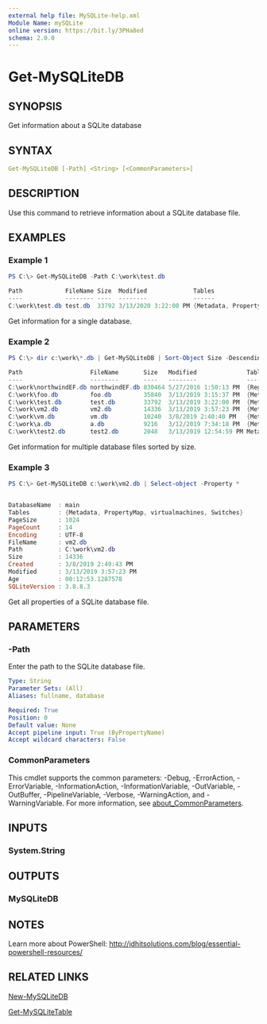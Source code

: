 ```yaml
---
external help file: MySQLite-help.xml
Module Name: mySQLite
online version: https://bit.ly/3PHa8ed
schema: 2.0.0
---
```


# Get-MySQLiteDB

## SYNOPSIS

Get information about a SQLite database

## SYNTAX

```yaml
Get-MySQLiteDB [-Path] <String> [<CommonParameters>]
```

## DESCRIPTION

Use this command to retrieve information about a SQLite database file.

## EXAMPLES

### Example 1

```powershell
PS C:\> Get-MySQLiteDB -Path C:\work\test.db

Path            FileName Size  Modified             Tables
----            -------- ----  --------             ------
C:\work\test.db test.db  33792 3/13/2020 3:22:00 PM {Metadata, PropertyMap, Domain, Data...}
```

Get information for a single database.

### Example 2

```powershell
PS C:\> dir c:\work\*.db | Get-MySQLiteDB | Sort-Object Size -Descending

Path                   FileName       Size   Modified              Tables
----                   --------       ----   --------              ------
C:\work\northwindEF.db northwindEF.db 830464 5/27/2016 1:50:13 PM  {Regions, PreviousEmployees, Employees, sqlite_se...
C:\work\foo.db         foo.db         35840  3/13/2019 3:15:37 PM  {Metadata, PropertyMap, process, propertymap_mySe...
C:\work\test.db        test.db        33792  3/13/2019 3:22:00 PM  {Metadata, PropertyMap, Domain, Data...}
C:\work\vm2.db         vm2.db         14336  3/13/2019 3:57:23 PM  {Metadata, PropertyMap, virtualmachines, Switches}
C:\work\vm.db          vm.db          10240  3/8/2019 2:40:40 PM   {Metadata, PropertyMap, virtualmachines}
C:\work\a.db           a.db           9216   3/12/2019 7:34:18 PM  {Metadata, propertymap_myService, services}
C:\work\test2.db       test2.db       2048   3/13/2019 12:54:59 PM Metadata
```

Get information for multiple database files sorted by size.

### Example 3

```powershell
PS C:\> Get-MySQLiteDB c:\work\vm2.db | Select-object -Property *


DatabaseName  : main
Tables        : {Metadata, PropertyMap, virtualmachines, Switches}
PageSize      : 1024
PageCount     : 14
Encoding      : UTF-8
FileName      : vm2.db
Path          : C:\work\vm2.db
Size          : 14336
Created       : 3/8/2019 2:49:43 PM
Modified      : 3/13/2019 3:57:23 PM
Age           : 00:12:53.1287578
SQLiteVersion : 3.8.8.3
```

Get all properties of a SQLite database file.

## PARAMETERS

### -Path

Enter the path to the SQLite database file.

```yaml
Type: String
Parameter Sets: (All)
Aliases: fullname, database

Required: True
Position: 0
Default value: None
Accept pipeline input: True (ByPropertyName)
Accept wildcard characters: False
```

### CommonParameters

This cmdlet supports the common parameters: -Debug, -ErrorAction, -ErrorVariable, -InformationAction, -InformationVariable, -OutVariable, -OutBuffer, -PipelineVariable, -Verbose, -WarningAction, and -WarningVariable. For more information, see [about_CommonParameters](http://go.microsoft.com/fwlink/?LinkID=113216).

## INPUTS

### System.String

## OUTPUTS

### MySQLiteDB

## NOTES

Learn more about PowerShell: http://jdhitsolutions.com/blog/essential-powershell-resources/

## RELATED LINKS

[New-MySQLiteDB](New-MySQLiteDB.md)

[Get-MySQLiteTable](Get-MySQLiteTable.md)
